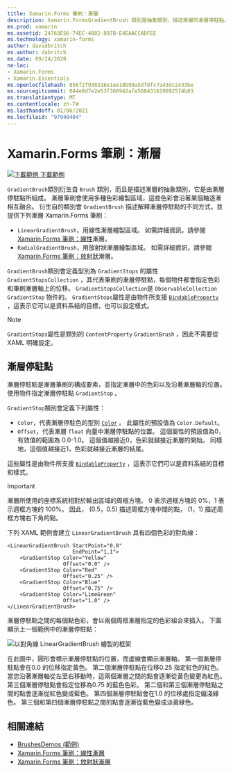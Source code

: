 ```yaml
---
title: Xamarin.Forms 筆刷：漸層
description: Xamarin.FormsGradientBrush 類別是抽象類別，描述漸層的漸層停駐點。
ms.prod: xamarin
ms.assetid: 24763E56-74EC-4082-897B-E4EAACCADFEE
ms.technology: xamarin-forms
author: davidbritch
ms.author: dabritch
ms.date: 09/24/2020
no-loc:
- Xamarin.Forms
- Xamarin.Essentials
ms.openlocfilehash: 856f2f938316e1ee18b99a5df8fc7a43dc2433be
ms.sourcegitcommit: 044e8d7e2e53f366942afe5084316198925f4b03
ms.translationtype: MT
ms.contentlocale: zh-TW
ms.lasthandoff: 01/06/2021
ms.locfileid: "97940404"
---
```

# <a name="no-locxamarinforms-brushes-gradients"></a>Xamarin.Forms 筆刷：漸層

[![下載範例](~/media/shared/download.png) 下載範例](/samples/xamarin/xamarin-forms-samples/userinterface-brushdemos/)

`GradientBrush`類別衍生自 `Brush` 類別，而且是描述漸層的抽象類別，它是由漸層停駐點所組成。 漸層筆刷會使用多種色彩繪製區域，這些色彩會沿著某個軸逐漸相互融合。 衍生自的類別會 `GradientBrush` 描述解釋漸層停駐點的不同方式，並提供下列漸層 Xamarin.Forms 筆刷：

- `LinearGradientBrush`，用線性漸層繪製區域。 如需詳細資訊，請參閱[ Xamarin.Forms 筆刷：線性](lineargradient.md)漸層。
- `RadialGradientBrush`，用放射狀漸層繪製區域。 如需詳細資訊，請參閱[ Xamarin.Forms 筆刷：放射狀](radialgradient.md)漸層。

`GradientBrush`類別會定義型別為 `GradientStops` 的屬性 `GradientStopsCollection` ，其代表筆刷的漸層停駐點，每個物件都會指定色彩和筆刷漸層軸上的位移。 `GradientStopsCollection`是 `ObservableCollection` `GradientStop` 物件的。 `GradientStops`屬性是由物件所支援 [`BindableProperty`](xref:Xamarin.Forms.BindableProperty) ，這表示它可以是資料系結的目標，也可以設定樣式。

> [!NOTE]
> `GradientStops`屬性是類別的 `ContentProperty` `GradientBrush` ，因此不需要從 XAML 明確設定。

## <a name="gradient-stops"></a>漸層停駐點

漸層停駐點是漸層筆刷的構成要素，並指定漸層中的色彩以及沿著漸層軸的位置。 使用物件指定漸層停駐點 `GradientStop` 。

`GradientStop`類別會定義下列屬性：

- `Color`，代表漸層停駐色的型別 [`Color`](xref:Xamarin.Forms.Color) 。 此屬性的預設值為 `Color.Default`。
- `Offset`，代表漸層 `float` 向量中漸層停駐點的位置。 這個屬性的預設值為0，有效值的範圍為 0.0-1.0。 這個值越接近0，色彩就越接近漸層的開始。 同樣地，這個值越接近1，色彩就越接近漸層的結尾。

這些屬性是由物件所支援 [`BindableProperty`](xref:Xamarin.Forms.BindableProperty) ，這表示它們可以是資料系結的目標和樣式。

> [!IMPORTANT]
> 漸層所使用的座標系統相對於輸出區域的周框方塊。 0 表示週框方塊的 0%，1 表示週框方塊的 100%。 因此， (0.5，0.5) 描述周框方塊中間的點， (1，1) 描述周框方塊右下角的點。

下列 XAML 範例會建立 `LinearGradientBrush` 具有四個色彩的對角線：

```xaml
<LinearGradientBrush StartPoint="0,0"
                     EndPoint="1,1">
    <GradientStop Color="Yellow"
                  Offset="0.0" />
    <GradientStop Color="Red"
                  Offset="0.25" />
    <GradientStop Color="Blue"
                  Offset="0.75" />             
    <GradientStop Color="LimeGreen"
                  Offset="1.0" />
</LinearGradientBrush>                                                       
```

漸層停駐點之間的每個點色彩，會以兩個周框漸層指定的色彩組合來插入。 下圖顯示上一個範例中的漸層停駐點：

![以對角線 LinearGradientBrush 繪製的框架](gradient-images/gradient-stops.png)

在此圖中，圓形會標示漸層停駐點的位置，而虛線會顯示漸層軸。 第一個漸層停駐點會在0.0 的位移指定黃色。 第二個漸層停駐點在位移0.25 指定紅色的紅色。 當您沿著漸層軸從左至右移動時，這兩個漸層之間的點會逐漸從黃色變更為紅色。 第三個漸層停駐點會指定位移為0.75 的藍色色彩。 第二個和第三個漸層停駐點之間的點會逐漸從紅色變成藍色。 第四個漸層停駐點會在1.0 的位移處指定偏淺綠色。 第三個和第四個漸層停駐點之間的點會逐漸從藍色變成淡黃綠色。

## <a name="related-links"></a>相關連結

- [BrushesDemos (範例) ](/samples/xamarin/xamarin-forms-samples/userinterface-brushdemos/)
- [Xamarin.Forms 筆刷：線性漸層](lineargradient.md)
- [Xamarin.Forms 筆刷：放射狀漸層](radialgradient.md)
